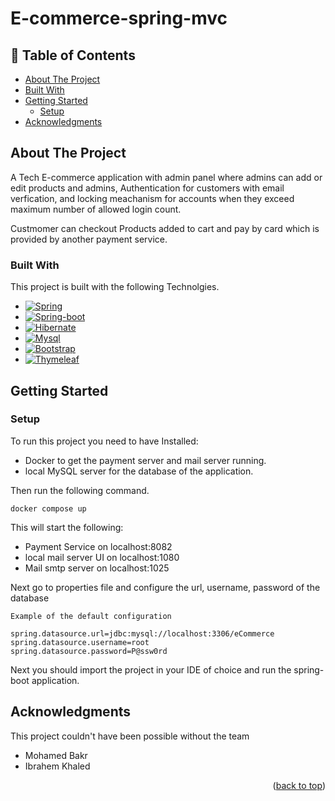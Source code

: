 ﻿# E-commerce-spring-mvc
 <!-- Improved compatibility of back to top link: See: https://github.com/othneildrew/Best-README-Template/pull/73 -->
<a name="readme-top"></a>
<!--
*** Thanks for checking out the Best-README-Template. If you have a suggestion
*** that would make this better, please fork the repo and create a pull request
*** or simply open an issue with the tag "enhancement".
*** Don't forget to give the project a star!
*** Thanks again! Now go create something AMAZING! :D
-->

<!-- TABLE OF CONTENTS -->
## 📝 Table of Contents

- [About The Project](#about-the-project)
- [Built With](#built-with)
- [Getting Started](#getting-started)
  - [Setup](#setup)
- [Acknowledgments](#acknowledgments)

<!-- ABOUT THE PROJECT -->
## About The Project

A Tech E-commerce application with admin panel where admins can add or edit products and admins, Authentication for customers with email verfication, and locking meachanism for accounts when they exceed maximum number of allowed login count.

Custmomer can checkout Products added to cart and pay by card which is provided by another payment service.

### Built With

This project is built with the following Technolgies.

* [![Spring][Spring]][Spring-url]
* [![Spring-boot][Spring-boot]][Spring-boot-url]
* [![Hibernate][Hibernate]][Hibernate-url]
* [![Mysql][Mysql]][Mysql-url]
* [![Bootstrap][Bootstrap]][Bootstrap-url]
* [![Thymeleaf][Thymeleaf]][Thymeleaf-url]

<!-- GETTING STARTED -->
## Getting Started

### Setup

To run this project you need to have Installed: 
* Docker to get the payment server and mail server running.
* local MySQL server for the database of the application.

Then run the following command.
```
docker compose up
```
This will start the following:
* Payment Service on localhost:8082
* local mail server UI on localhost:1080
* Mail smtp server on localhost:1025

Next go to properties file and configure the url, username, password of the database

```
Example of the default configuration

spring.datasource.url=jdbc:mysql://localhost:3306/eCommerce
spring.datasource.username=root
spring.datasource.password=P@ssw0rd
```

Next you should import the project in your IDE of choice and run the spring-boot application.

<!-- ACKNOWLEDGMENTS -->
## Acknowledgments

This project couldn't have been possible without the team

- Mohamed Bakr
- Ibrahem Khaled

<p align="right">(<a href="#readme-top">back to top</a>)</p>

<!-- MARKDOWN LINKS & IMAGES -->
<!-- https://www.markdownguide.org/basic-syntax/#reference-style-links -->
[contributors-shield]: https://img.shields.io/github/contributors/othneildrew/Best-README-Template.svg?style=for-the-badge
[contributors-url]: https://github.com/othneildrew/Best-README-Template/graphs/contributors
[forks-shield]: https://img.shields.io/github/forks/othneildrew/Best-README-Template.svg?style=for-the-badge
[forks-url]: https://github.com/othneildrew/Best-README-Template/network/members
[stars-shield]: https://img.shields.io/github/stars/othneildrew/Best-README-Template.svg?style=for-the-badge
[stars-url]: https://github.com/othneildrew/Best-README-Template/stargazers
[issues-shield]: https://img.shields.io/github/issues/othneildrew/Best-README-Template.svg?style=for-the-badge
[issues-url]: https://github.com/othneildrew/Best-README-Template/issues
[license-shield]: https://img.shields.io/github/license/othneildrew/Best-README-Template.svg?style=for-the-badge
[license-url]: https://github.com/othneildrew/Best-README-Template/blob/master/LICENSE.txt
[linkedin-shield]: https://img.shields.io/badge/-LinkedIn-black.svg?style=for-the-badge&logo=linkedin&colorB=555
[linkedin-url]: https://linkedin.com/in/othneildrew
[product-screenshot]: images/screenshot.png

[Spring]: https://img.shields.io/badge/Spring-6DB33F?style=for-the-badge&logo=spring&logoColor=white
[Spring-url]: https://spring.io/
[Spring-boot]: https://img.shields.io/static/v1?style=for-the-badge&message=Spring+Boot&color=6DB33F&logo=Spring+Boot&logoColor=FFFFFF&label=
[Spring-boot-url]: https://spring.io/projects/spring-boot/
[Hibernate]: https://img.shields.io/badge/Hibernate-59666C?style=for-the-badge&logo=Hibernate&logoColor=white
[Hibernate-url]: https://hibernate.org/
[MySQL]: https://img.shields.io/badge/MySQL-005C84?style=for-the-badge&logo=mysql&logoColor=white
[MySQL-url]: https://www.mysql.com/
[Bootstrap]: https://img.shields.io/badge/Bootstrap-563D7C?style=for-the-badge&logo=bootstrap&logoColor=white
[Bootstrap-url]: https://getbootstrap.com
[Thymeleaf]: https://img.shields.io/static/v1?style=for-the-badge&message=Thymeleaf&color=005F0F&logo=Thymeleaf&logoColor=FFFFFF&label=
[Thymeleaf-url]: https://getbootstrap.com


